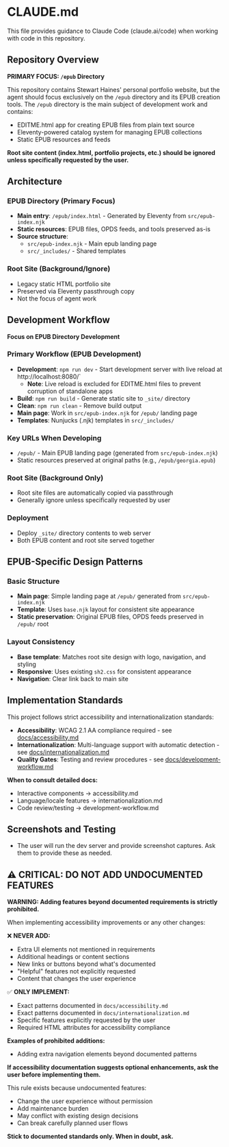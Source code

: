 # CLAUDE.md

This file provides guidance to Claude Code (claude.ai/code) when working with code in this repository.

## Repository Overview

**PRIMARY FOCUS: `/epub` Directory**

This repository contains Stewart Haines' personal portfolio website, but the agent should focus exclusively on the `/epub` directory and its EPUB creation tools. The `/epub` directory is the main subject of development work and contains:

- EDITME.html app for creating EPUB files from plain text source
- Eleventy-powered catalog system for managing EPUB collections
- Static EPUB resources and feeds

**Root site content (index.html, portfolio projects, etc.) should be ignored unless specifically requested by the user.**

## Architecture

### EPUB Directory (Primary Focus)

- **Main entry**: `/epub/index.html` - Generated by Eleventy from `src/epub-index.njk`
- **Static resources**: EPUB files, OPDS feeds, and tools preserved as-is
- **Source structure**:
  - `src/epub-index.njk` - Main epub landing page
  - `src/_includes/` - Shared templates

### Root Site (Background/Ignore)

- Legacy static HTML portfolio site
- Preserved via Eleventy passthrough copy
- Not the focus of agent work

## Development Workflow

**Focus on EPUB Directory Development**

### Primary Workflow (EPUB Development)

- **Development**: `npm run dev` - Start development server with live reload at http://localhost:8080/`
  - **Note**: Live reload is excluded for EDITME.html files to prevent corruption of standalone apps
- **Build**: `npm run build` - Generate static site to `_site/` directory
- **Clean**: `npm run clean` - Remove build output
- **Main page**: Work in `src/epub-index.njk` for `/epub/` landing page
- **Templates**: Nunjucks (.njk) templates in `src/_includes/`

### Key URLs When Developing

- `/epub/` - Main EPUB landing page (generated from `src/epub-index.njk`)
- Static resources preserved at original paths (e.g., `/epub/georgia.epub`)

### Root Site (Background Only)

- Root site files are automatically copied via passthrough
- Generally ignore unless specifically requested by user

### Deployment

- Deploy `_site/` directory contents to web server
- Both EPUB content and root site served together

## EPUB-Specific Design Patterns

### Basic Structure

- **Main page**: Simple landing page at `/epub/` generated from `src/epub-index.njk`
- **Template**: Uses `base.njk` layout for consistent site appearance
- **Static preservation**: Original EPUB files, OPDS feeds preserved in `/epub/` root

### Layout Consistency

- **Base template**: Matches root site design with logo, navigation, and styling
- **Responsive**: Uses existing `sh2.css` for consistent appearance
- **Navigation**: Clear link back to main site

## Implementation Standards

This project follows strict accessibility and internationalization standards:

- **Accessibility**: WCAG 2.1 AA compliance required - see [docs/accessibility.md](docs/accessibility.md)
- **Internationalization**: Multi-language support with automatic detection - see [docs/internationalization.md](docs/internationalization.md)
- **Quality Gates**: Testing and review procedures - see [docs/development-workflow.md](docs/development-workflow.md)

**When to consult detailed docs:**

- Interactive components → accessibility.md
- Language/locale features → internationalization.md
- Code review/testing → development-workflow.md

## Screenshots and Testing

- The user will run the dev server and provide screenshot captures. Ask them to provide these as needed.

## ⚠️ CRITICAL: DO NOT ADD UNDOCUMENTED FEATURES

**WARNING: Adding features beyond documented requirements is strictly prohibited.**

When implementing accessibility improvements or any other changes:

❌ **NEVER ADD:**

- Extra UI elements not mentioned in requirements
- Additional headings or content sections
- New links or buttons beyond what's documented
- "Helpful" features not explicitly requested
- Content that changes the user experience

✅ **ONLY IMPLEMENT:**

- Exact patterns documented in `docs/accessibility.md`
- Exact patterns documented in `docs/internationalization.md`
- Specific features explicitly requested by the user
- Required HTML attributes for accessibility compliance

**Examples of prohibited additions:**

- Adding extra navigation elements beyond documented patterns

**If accessibility documentation suggests optional enhancements, ask the user before implementing them.**

This rule exists because undocumented features:

- Change the user experience without permission
- Add maintenance burden
- May conflict with existing design decisions
- Can break carefully planned user flows

**Stick to documented standards only. When in doubt, ask.**
